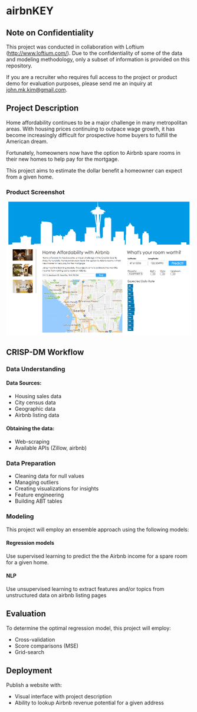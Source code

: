 # airbnKEY


## Note on Confidentiality
This project was conducted in collaboration with Loftium (http://www.loftium.com/).  Due to the confidentiality of some of the data and modeling methodology, only a subset of information is provided on this repository.

If you are a recruiter who requires full access to the project or product demo for evaluation purposes, please send me an inquiry at john.mk.kim@gmail.com. 


## Project Description
Home affordability continues to be a major challenge in many metropolitan areas.  With housing prices continuing to outpace wage growth, it has become increasingly difficult for prospective home buyers to fulfill the American dream.

Fortunately, homeowners now have the option to Airbnb spare rooms in their new homes to help pay for the mortgage.  

This project aims to estimate the dollar benefit a homeowner can expect from a given home.

### Product Screenshot

![Demo](product_demo.gif)


## CRISP-DM Workflow

### Data Understanding
#### Data Sources:
- Housing sales data
- City census data
- Geographic data
- Airbnb listing data

#### Obtaining the data:
- Web-scraping
- Available APIs (Zillow, airbnb)

### Data Preparation
- Cleaning data for null values
- Managing outliers
- Creating visualizations for insights
- Feature engineering
- Building ABT tables

### Modeling
This project will employ an ensemble approach using the following models:

#### Regression models
Use supervised learning to predict the the Airbnb income for a spare room for a given home.

#### NLP
Use unsupervised learning to extract features and/or topics from unstructured data on airbnb listing pages

## Evaluation
To determine the optimal regression model, this project will employ:
- Cross-validation
- Score comparisons (MSE)
- Grid-search

## Deployment
Publish a website with:
- Visual interface with project description
- Ability to lookup Airbnb revenue potential for a given address
